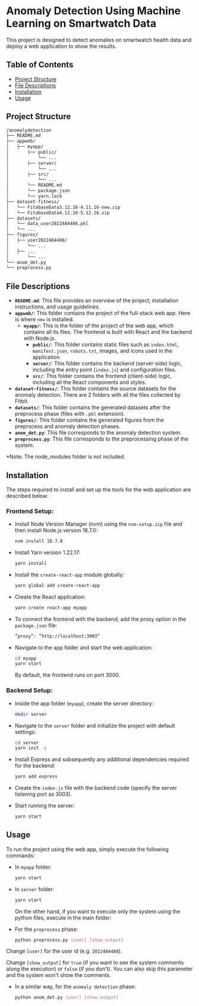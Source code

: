 # Anomaly Detection Using Machine Learning on Smartwatch Data

This project is designed to detect anomalies on smartwatch health data and deploy a web application to show the results.

## Table of Contents

- [Project Structure](#project-structure)
- [File Descriptions](#file-descriptions)
- [Installation](#installation)
- [Usage](#usage)

## Project Structure

```markdown
/anomalydetection
├── README.md
├── appweb/
│   ├── myapp/
│       ├── public/
│           └── ...
│       ├── server/
│           └── ...
│       ├── src/
│           └── ...
│       └── README.md
│       └── package.json
│       └── yarn.lock
├── dataset-fitness/
│   └── FitabaseData3.12.16-4.11.16-new.zip
│   └── FitabaseData4.12.16-5.12.16.zip
├── datasets/
│   └── data_user2022484408.pkl
│   └── ...
├── figures/
│   ├── user2022484408/
│       └── ...
│   ├── ...
│       └── ...
└── anom_det.py
└── preprocess.py
```

## File Descriptions

- **`README.md`**: This file provides an overview of the project, installation instructions, and usage guidelines.
- **`appweb/`**: This folder contains the project of the full-stack web app. Here is where `nmv` is installed.
  - **`myapp/`**: This is the folder of the project of the web app, which contains all its files. The frontend is built with React and the backend with Node.js.
    - **`public/`**: This folder contains static files such as `index.html`, `manifest.json`, `robots.txt`, images, and icons used in the application.
    - **`server/`**: This folder contains the backend (server-side) logic, including the entry point (`index.js`) and configuration files.
    - **`src/`**: This folder contains the frontend (client-side) logic, including all the React components and styles.
- **`dataset-fitness/`**: This folder contains the source datasets for the anomaly detection. There are 2 folders with all the files collected by Fitbit.
- **`datasets/`**: This folder contains the generated datasets after the preprocess phase (files with `.pkl` extension).
- **`figures/`**: This folder contains the generated figures from the preprocess and anomaly detection phases.
- **`anom_det.py`**: This file corresponds to the anomaly detection system.
- **`preprocess.py`**: This file corresponds to the preprocessing phase of the system.

*Note: The node_modules folder is not included.

## Installation

The steps required to install and set up the tools for the web application are described below:

### Frontend Setup:

- Install Node Version Manager (nvm) using the `nvm-setup.zip` file and then install Node.js version 18.7.0:
  
  ```bash
  nvm install 18.7.0
  ```
  
- Install Yarn version 1.22.17:
  
  ```bash
  yarn install
  ```
  
- Install the `create-react-app` module globally:

  ```bash
  yarn global add create-react-app
  ```
  
- Create the React application:

  ```bash
  yarn create react-app myapp
  ```
  
- To connect the frontend with the backend, add the proxy option in the `package.json` file:

  ```bash
  ”proxy”: ”http://localhost:3003”
  ```
  
- Navigate to the app folder and start the web application:

  ```bash
  cd myapp
  yarn start
  ```
  
  By default, the frontend runs on port 3000.

### Backend Setup:

- Inside the app folder (`myapp`), create the server directory:

  ```bash
  mkdir server
  ```
  
- Navigate to the `server` folder and initialize the project with default settings:

  ```bash
  cd server
  yarn init -y
  ```
  
- Install Express and subsequently any additional dependencies required for the backend:

  ```bash
  yarn add express
  ```
  
- Create the `index.js` file with the backend code (specify the server listening port as 3003).
  
- Start running the server:

  ```bash
  yarn start
  ```

## Usage

To run the project using the web app, simply execute the following commands:

- In `myapp` folder:
  
  ```bash
  yarn start
  ```

- In `server` folder:

  ```bash
  yarn start
  ```

  On the other hand, if you want to execute only the system using the python files, execute in the main folder:

- For the `preprocess` phase:
  
  ```bash
  python preprocess.py [user] [show_output]
  ```

Change `[user]` for the user id (e.g. `2022484408`).

Change `[show_output]` for `true` (if you want to see the system comments along the execution) or `false` (if you don't). You can also skip this parameter and the system won't show the comments.

- In a similar way, for the `anomaly detection` phase:
  
  ```bash
  python anom_det.py [user] [show_output]
  ```
